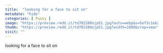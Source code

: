 ```yaml
---
title:  "looking for a face to sit on"
metadate: "hide"
categories: [ Pussy ]
image: "https://preview.redd.it/td702280ojp51.jpg?auto=webp&s=5ef3c1eb2561db6dc277b0755b4da156ed439ef4"
thumb: "https://preview.redd.it/td702280ojp51.jpg?width=1080&crop=smart&auto=webp&s=141b76b43063dd987d639e68100c84be1a7d981c"
visit: ""
---
```

looking for a face to sit on
